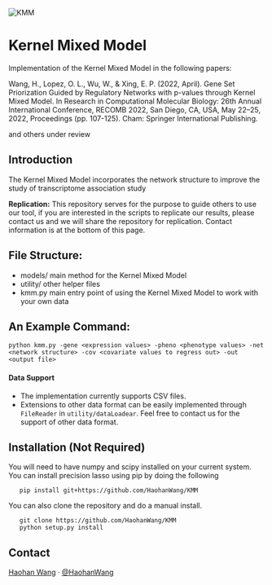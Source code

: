 ![KMM](pl.PNG "KMM")

# Kernel Mixed Model

Implementation of the Kernel Mixed Model in the following papers:

   Wang, H., Lopez, O. L., Wu, W., & Xing, E. P. (2022, April). Gene Set Priorization Guided by Regulatory Networks with p-values through Kernel Mixed Model. In Research in Computational Molecular Biology: 26th Annual International Conference, RECOMB 2022, San Diego, CA, USA, May 22–25, 2022, Proceedings (pp. 107-125). Cham: Springer International Publishing.
   
   and others under review

## Introduction

The Kernel Mixed Model incorporates the network structure to improve the study of transcriptome association study

**Replication:** This repository serves for the purpose to guide others to use our tool, if you are interested in the scripts to replicate our results, please contact us and we will share the repository for replication. Contact information is at the bottom of this page. 

## File Structure:

* models/ main method for the Kernel Mixed Model
* utility/ other helper files
* kmm.py main entry point of using the Kernel Mixed Model to work with your own data

## An Example Command:

```
python kmm.py -gene <expression values> -pheno <phenotype values> -net <network structure> -cov <covariate values to regress out> -out <output file> 
```
#### Data Support
* The implementation currently supports CSV files. 
* Extensions to other data format can be easily implemented through `FileReader` in `utility/dataLoadear`. Feel free to contact us for the support of other data format. 

## Installation (Not Required)
You will need to have numpy and scipy installed on your current system.
You can install precision lasso using pip by doing the following

```
   pip install git+https://github.com/HaohanWang/KMM
```

You can also clone the repository and do a manual install.
```
   git clone https://github.com/HaohanWang/KMM
   python setup.py install
```


## Contact
[Haohan Wang](http://www.cs.cmu.edu/~haohanw/)
&middot;
[@HaohanWang](https://twitter.com/HaohanWang)
